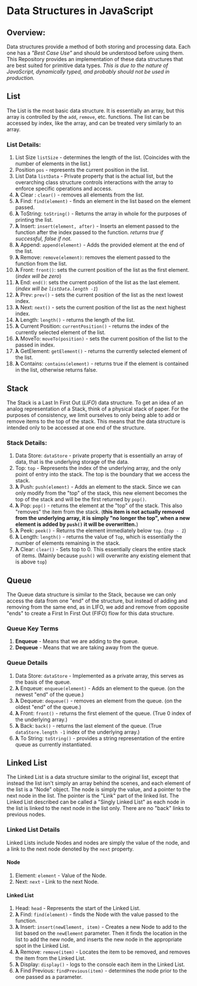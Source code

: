 # Data Structures in JavaScript

## Overview:
Data structures provide a method of both storing and processing data. Each one has a *"Best Case Use"* and should be understood before using them. This Repository provides an implementation of these data structures that are best suited for primitive data types. *This is due to the nature of JavaScript, dynamically typed, and probably should not be used in production.*

## List

The List is the most basic data structure. It is essentially an array, but this array is controlled by the `add`, `remove`, etc. functions. The list can be accessed by index, like the array, and can be treated very similarly to an array.

### List Details:
1. List Size `listSize` - determines the length of the list. (Coincides with the number of elements in the list.)
2. Position `pos` - represents the current position in the list.
3. List Data `listData` - Private property that is the actual list, but the overarching class structure controls interactions with the array to enforce specific operations and access.
4. **&#955;** Clear : `clear()` - removes all elements from the list.
5. **&#955;** Find: `find(element)` - finds an element in the list based on the element passed.
6. **&#955;** ToString: `toString()` - Returns the array in whole for the purposes of printing the list.
7. **&#955;** Insert: `insert(element, after)` - Inserts an element passed to the function after the index passed to the function. _returns true if successful, false if not._
8. **&#955;** Append: `append(element)` - Adds the provided element at the end of the list.
9. **&#955;** Remove: `remove(element)`: removes the element passed to the function from the list.
10. **&#955;** Front: `front()`: sets the current position of the list as the first element. (_index will be zero_)
11. **&#955;** End: `end()`: sets the current position of the list as the last element. (_index will be `listData.length -1`_)
12. **&#955;** Prev: `prev()` - sets the current position of the list as the next lowest index.
13. **&#955;** Next: `next()` - sets the current position of the list as the next highest index.
14. **&#955;** Length: `length()` - returns the length of the list.
15. **&#955;** Current Position: `currentPosition()` - returns the index of the currently selected element of the list.
16. **&#955;** MoveTo: `moveTo(position)` - sets the current position of the list to the passed in index.
17. **&#955;** GetElement: `getElement()` - returns the currently selected element of the list.
18. **&#955;** Contains: `contains(element)` - returns true if the element is contained in the list, otherwise returns false.

## Stack

The Stack is a Last In First Out (*LIFO*) data structure. To get an idea of an analog representation of a Stack, think of a physical stack of paper. For the purposes of consistency, we limit ourselves to only being able to add or remove items to the top of the stack. This means that the data structure is intended only to be accessed at one end of the structure.

### Stack Details:

1. Data Store: `dataStore` - private property that is essentially an array of data, that is the underlying storage of the data.
2. Top: `top` - Represents the index of the underlying array, and the only point of entry into the stack. The top is the boundary that we access the stack.
3. **&#955;** Push: `push(element)` - Adds an element to the stack. Since we can only modify from the "top" of the stack, this new element becomes the top of the stack and will be the first returned by `pop()`.
4. **&#955;** Pop: `pop()` - returns the element at the "top" of the stack. This also "removes" the item from the stack. (**this item is not actually removed from the underlying array, it is simply "no longer the top", when a new element is added by `push()` it will be overwritten.**)
5. **&#955;** Peek: `peek()` - Returns the element immediately below `top`. (_`top - 1`_)
6. **&#955;** Length: `length()` - returns the value of `Top`, which is essentially the number of elements remaining in the stack.
7. **&#955;** Clear: `clear()` - Sets top to 0. This essentially clears the entire stack of items. (Mainly because `push()` will overwrite any existing element that is above `top`)


## Queue

The Queue data structure is similar to the Stack, because we can only access the data from one "end" of the structure, but instead of adding and removing from the same end, as in LIFO, we add and remove from opposite "ends" to create a First In First Out (FIFO) flow for this data structure.

### Queue Key Terms
1. **Enqueue** - Means that we are adding to the queue.
2. **Dequeue** - Means that we are taking away from the queue.

### Queue Details
1. Data Store: `dataStore` - Implemented as a private array, this serves as the basis of the queue.
2. **&#955;** Enqueue: `enqueue(element)` - Adds an element to the queue. (on the newest "end" of the queue.)
3. **&#955;** Dequeue: `dequeue()` - removes an element from the queue. (on the oldest "end" of the queue.)
4. **&#955;** Front: `front()` - returns the first element of the queue. (True 0 index of the underlying array.)
5. **&#955;** Back: `back()` - returns the last element of the queue. (True `dataStore.length -1` index of the underlying array.)
6. **&#955;** To String: `toString()` - provides a string representation of the entire queue as currently instantiated.

## Linked List

The Linked List is a data structure similar to the original list, except that instead the list isn't simply an array behind the scenes, and each element of the list is a "Node" object. The node is simply the value, and a pointer to the next node in the list. The pointer is the "Link" part of the linked list. The Linked List described can be called a "Singly Linked List" as each node in the list is linked to the next node in the list only. There are no "back" links to previous nodes.

### Linked List Details

Linked Lists include Nodes and nodes are simply the value of the node, and a link to the next node denoted by the `next` property.

#### Node
1. Element: `element` - Value of the Node.
2. Next: `next` - Link to the next Node.

#### Linked List
1. Head: `head` - Represents the start of the Linked List.
2. **&#955;** Find: `find(element)` - finds the Node with the value passed to the function.
3. **&#955;** Insert: `insert(newElement, item)` - Creates a new Node to add to the list based on the `newElement` parameter. Then it finds the location in the list to add the new node, and inserts the new node in the appropriate spot in the Linked List.
4. **&#955;** Remove: `remove(item)` - Locates the item to be removed, and removes the item from the Linked List.
5. **&#955;** Display: `display()` - logs to the console each item in the Linked List.
6. **&#955;** Find Previous: `findPrevious(item)` - determines the node prior to the one passed as a parameter.
